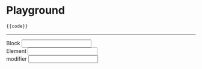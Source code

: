 # Playground


<script type="module">

    import { createApp } from 'https://unpkg.com/petite-vue?module'  
      import prettier from "https://unpkg.com/prettier@2.8.1/esm/standalone.mjs";
     import parserBabel from "https://unpkg.com/prettier@2.8.1/esm/parser-babel.mjs";
    import { useId } from  'https://unpkg.com/bemm'

    createApp({

        block: 'block',

        get bemm() {
            const bemm = useBemm(block);
        },

        get code(){

            return `
                const bemm = useBemm('${this.block}');
                bemm();
            `
        }



    }).mount()

</script>

<!-- v-scope value can be omitted -->
<div v-scope>
    <pre><code>{{code}}</code></pre>
    <hr/>
    <div class="input">
        <label>Block</label>
        <input v-model="customAlphabet" />
    </div>
    <div class="input">
        <label>Element</label>
        <input type="text" v-model="element" />
    </div>
   <div class="input">
        <label>modifier</label>
        <input type="text" v-model="modifier" />
    </div>
</div>
